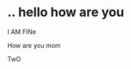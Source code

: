 <html>
<head>
</head>
<body>
<h1>.. hello how are you </h1>
<p> I AM FINe</p>
<p> How are you mom</p>
<p> TwO</p>
</body>
</html>
